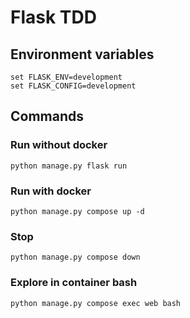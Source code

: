 # Flask TDD

## Environment variables
```
set FLASK_ENV=development
set FLASK_CONFIG=development
```
## Commands
### Run without docker
```
python manage.py flask run
```
### Run with docker
```
python manage.py compose up -d
```
### Stop
```
python manage.py compose down 
```
### Explore in container bash
```
python manage.py compose exec web bash
```